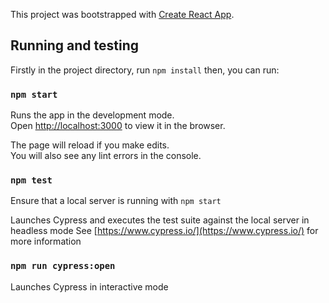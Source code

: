 This project was bootstrapped with [Create React App](https://github.com/facebook/create-react-app).

## Running and testing

Firstly in the project directory, run `npm install` then, you can run:

### `npm start`

Runs the app in the development mode.<br />
Open [http://localhost:3000](http://localhost:3000) to view it in the browser.

The page will reload if you make edits.<br />
You will also see any lint errors in the console.

### `npm test`

Ensure that a local server is running with `npm start`

Launches Cypress and executes the test suite against the local server in headless mode
See [https://www.cypress.io/](https://www.cypress.io/) for more information

### `npm run cypress:open`

Launches Cypress in interactive mode

